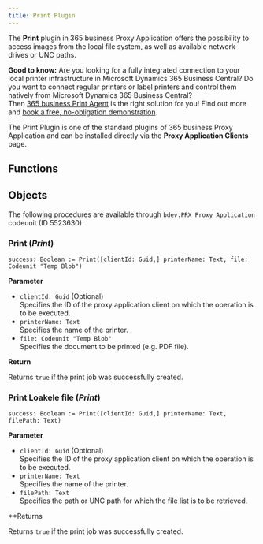 ```yaml
---
title: Print Plugin
---
```

 
The **Print** plugin in 365 business Proxy Application offers the possibility to access images from the local file system, as well as available network drives or UNC paths.

<div class="alert alert-notice">
    <i class="fa-light fa-hand-point-up fa-lg" style="--fa-secondary-color: #FF0000; --fa-primary-color: #111111; --fa-secondary-opacity: 0.7"></i> <strong>Good to know:</strong> Are you looking for a fully integrated connection to your local printer infrastructure in Microsoft Dynamics 365 Business Central? Do you want to connect regular printers or label printers and control them natively from Microsoft Dynamics 365 Business Central?
    <br>Then <a href="https://365businessdev.com/produkte-loesungen/365-business-print-agent/" target="_blank">365 business Print Agent</a> is the right solution for you! Find out more and <a href="https://calendly.com/365businessdev" target="_blank">book a free, no-obligation demonstration</a>.
</div>

The Print Plugin is one of the standard plugins of 365 business Proxy Application and can be installed directly via the **Proxy Application Clients** page.

## Functions

## Objects

The following procedures are available through `bdev.PRX Proxy Application` codeunit (ID 5523630).

### Print (*Print*)

```al
success: Boolean := Print([clientId: Guid,] printerName: Text, file: Codeunit "Temp Blob")
```

**Parameter**

 - `clientId: Guid` (Optional)<br>
   Specifies the ID of the proxy application client on which the operation is to be executed.
 - `printerName: Text`<br>
   Specifies the name of the printer.
 - `file: Codeunit "Temp Blob"`<br>
   Specifies the document to be printed (e.g. PDF file).

**Return**

Returns `true` if the print job was successfully created.

### Print Loakele file (*Print*)

```al
success: Boolean := Print([clientId: Guid,] printerName: Text, filePath: Text)
```

**Parameter**

 - `clientId: Guid` (Optional)<br>
   Specifies the ID of the proxy application client on which the operation is to be executed.
 - `printerName: Text`<br>
   Specifies the name of the printer.
 - `filePath: Text`<br>
   Specifies the path or UNC path for which the file list is to be retrieved.

**Returns

Returns `true` if the print job was successfully created.



